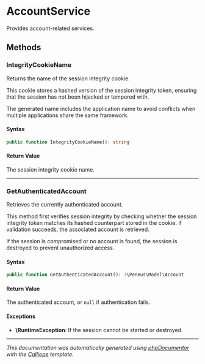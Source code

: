 # AccountService

Provides account-related services.

## Methods

### IntegrityCookieName

Returns the name of the session integrity cookie.

This cookie stores a hashed version of the session integrity token,
ensuring that the session has not been hijacked or tampered with.

The generated name includes the application name to avoid conflicts
when multiple applications share the same framework.

#### Syntax

```php
public function IntegrityCookieName(): string
```

#### Return Value

The session integrity cookie name.

---

### GetAuthenticatedAccount

Retrieves the currently authenticated account.

This method first verifies session integrity by checking whether the
session integrity token matches its hashed counterpart stored in the
cookie. If validation succeeds, the associated account is retrieved.

If the session is compromised or no account is found, the session
is destroyed to prevent unauthorized access.

#### Syntax

```php
public function GetAuthenticatedAccount(): ?\Peneus\Model\Account
```

#### Return Value

The authenticated account, or `null` if authentication fails.

#### Exceptions

- **\RuntimeException**: If the session cannot be started or destroyed.

---

*This documentation was automatically generated using [phpDocumentor](http://www.phpdoc.org/) with the [Calliope](https://github.com/DaphneWebFramework/Calliope) template.*
